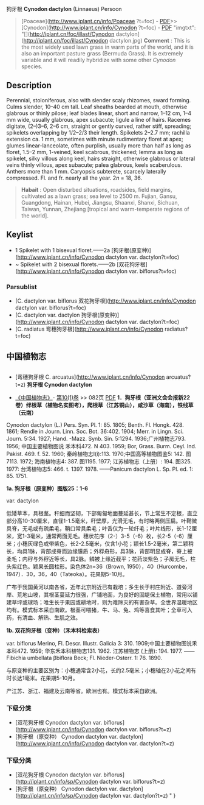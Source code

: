 狗牙根 **Cynodon dactylon** (Linnaeus) Persoon

> [Poaceae](http://www.iplant.cn/info/Poaceae ?t=foc) - [PDF](http://iplant.cn/foc/pdf/Poaceae.pdf)>>[Cynodon](http://www.iplant.cn/info/Cynodon ?t=foc) - [PDF](http://www.iplant.cn/foc/pdf/Cynodon.pdf)
  "imgtxt": "[](http://iplant.cn/foc/illast/Cynodon dactylon](http://iplant.cn/foc/illast/Cynodon dactylon.jpg)
> **Comment** : 
> This is the most widely used lawn grass in warm parts of the world, and it is also an important pasture grass (Bermuda Grass). It is extremely variable and it will readily hybridize with some other *Cynodon* species.

## Description

Perennial, stoloniferous, also with slender scaly rhizomes, sward forming. Culms slender, 10–40 cm tall. Leaf sheaths bearded at mouth, otherwise glabrous or thinly pilose; leaf blades linear, short and narrow, 1–12 cm, 1–4 mm wide, usually glabrous, apex subacute; ligule a line of hairs. Racemes digitate, (2–)3–6, 2–6 cm, straight or gently curved, rather stiff, spreading; spikelets overlapping by 1/2–2/3 their length. Spikelets 2–2.7 mm; rachilla extension ca. 1 mm, sometimes with minute rudimentary floret at apex; glumes linear-lanceolate, often purplish, usually more than half as long as floret, 1.5–2 mm, 1-veined, keel scabrous, thickened; lemma as long as spikelet, silky villous along keel, hairs straight, otherwise glabrous or lateral veins thinly villous, apex subacute; palea glabrous, keels scaberulous. Anthers more than 1 mm. Caryopsis subterete, scarcely laterally compressed. Fl. and fr. nearly all the year. 2*n* = 18, 36.
> **Habait** : 
> Open disturbed situations, roadsides, field margins, cultivated as a lawn grass; sea level to 2500 m. Fujian, Gansu, Guangdong, Hainan, Hubei, Jiangsu, Shaanxi, Shanxi, Sichuan, Taiwan, Yunnan, Zhejiang [tropical and warm-temperate regions of the world].
## Keylist

* 1 Spikelet with 1 bisexual floret.——2a  [狗牙根(原变种)](http://www.iplant.cn/info/Cynodon dactylon var. dactylon?t=foc)
* ~ Spikelet with 2 bisexual florets.——2b  [双花狗牙根](http://www.iplant.cn/info/Cynodon dactylon var. biflorus?t=foc)

### Parsublist

* [C.  dactylon var. biflorus  双花狗牙根](http://www.iplant.cn/info/Cynodon dactylon var. biflorus?t=foc)
* [C.  dactylon var. dactylon  狗牙根(原变种)](http://www.iplant.cn/info/Cynodon dactylon var. dactylon?t=foc)
* [C.  radiatus  弯穗狗牙根](http://www.iplant.cn/info/Cynodon radiatus?t=foc)

## 中国植物志
## 
* [弯穗狗牙根  C.  arcuatus](http://www.iplant.cn/info/Cynodon arcuatus?t=z)
**狗牙根 Cynodon dactylon**

* [《中国植物志》](http://www.iplant.cn/frps)- [第10(1)卷](http://www.iplant.cn/frps/vol/10(1)) >> 082页 [PDF](http://www.iplant.cn/frps/pdf/10(1)/082.pdf)
**1．狗牙根（亚洲文会会报新22卷）绊根草（植物名实图考），爬根草（江苏铜山），咸沙草（海南），铁线草（云南）**

Cynodon dactylon (L.) Pers. Syn. Pl. 1: 85. 1805; Benth. Fl. Hongk. 428. 1861; Rendle in Journ. Linn. Soc. Bot. 36:402. 1904; Merr. in Lingn. Sci. Journ. 5:34. 1927; Hand. -Mazz. Synb. Sin. 5:1294. 1936;广州植物志793. 1956; 中国主要植物图说 禾本科472. N 403. 1959; Bor, Grass. Burm. Ceyl. Ind. Pakist. 469. f. 52. 1960; 秦岭植物志I(i):113. 1970;中国高等植物图鉴5: 142. 图7113. 1972; 海南植物志4: 387. 图1195. 1977; 江苏植物志（上册）: 194. 图325. 1977: 台湾植物志5: 466. t. 1397. 1978. ——Panicum dactylon L. Sp. Pl. ed. 1: 85. 1751.

**1a. 狗牙根（原变种）图版25：1-6**

var. dactylon

低矮草本，具根茎。秆细而坚韧，下部匍匐地面蔓延甚长，节上常生不定根，直立部分高10-30厘米，直径1-1.5毫米，秆壁厚，光滑无毛，有时略两侧压扁。叶鞘微具脊，无毛或有疏柔毛，鞘口常具柔毛；叶舌仅为一轮纤毛；叶片线形，长1-12厘米，宽1-3毫米，通常两面无毛。穗状花序（2-）3-5（-6）枚，长2-5（-6）厘米；小穗灰绿色或带紫色，长2-2.5毫米，仅含1小花；颖长1.5-2毫米，第二颖稍长，均具1脉，背部成脊而边缘膜质；外稃舟形，具3脉，背部明显成脊，脊上被柔毛；内稃与外稃近等长，具2脉。鳞被上缘近截平；花药淡紫色；子房无毛，柱头紫红色。颖果长圆柱形。染色体2n=36（Brown, 1950），40（Hurcombe，1947）．30，36，40（Tateoka）。花果期5-10月。

广布于我国黄河以南各省，近年北京附近已有栽培；多生长于村庄附近、道旁河岸、荒地山坡，其根茎蔓延力很强，广铺地面，为良好的固堤保土植物，常用以铺建草坪或球场；唯生长于果园或耕地时，则为难除灭的有害杂草。全世界温暖地区均有。模式标本采自南欧。根茎可喂猪，牛、马、兔、鸡等喜食其叶；全草可入药，有清血、解热、生肌之效。

**1b. 双花狗牙根（变种）（禾本科检索表）**

var. biflorus Merino, Fl. Descr. Illustr. Galicia 3: 310. 1909;中国主要植物图说禾本科472. 1959; 华东禾本科植物志131. 1962. 江苏植物志 (上册): 194. 1977. ——Fibichia umbellata βbiflora Beck; Fl. Nieder-Osterr. 1: 76. 1890.

与原变种的主要区别为：小穗通常含2小花，长约2.5毫米；小穗轴在2小花之间有时长达1毫米。花果期5-10月。

产江苏、浙江、福建及云南等省。欧洲也有。模式标本采自欧洲。

### 下级分类
* [双花狗牙根  Cynodon dactylon var. biflorus](http://www.iplant.cn/info/Cynodon dactylon var. biflorus?t=z)
* [狗牙根（原变种）  Cynodon dactylon var. dactylon](http://www.iplant.cn/info/Cynodon dactylon var. dactylon?t=z)

### 下级分类
* [双花狗牙根  Cynodon dactylon var. biflorus](http://iplant.cn/info/sp/Cynodon dactylon var. biflorus?t=z)
* [狗牙根（原变种）  Cynodon dactylon var. dactylon](http://iplant.cn/info/sp/Cynodon dactylon var. dactylon?t=z)
"
}